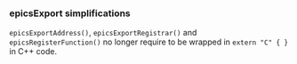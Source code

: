 ### epicsExport simplifications

`epicsExportAddress()`, `epicsExportRegistrar()` and `epicsRegisterFunction()`
no longer require to be wrapped in `extern "C" { }` in C++ code.
